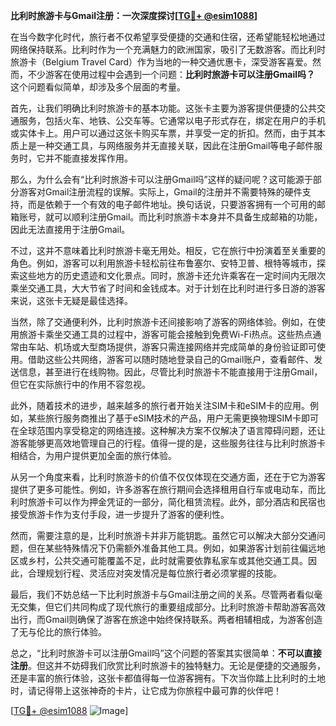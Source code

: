 **比利时旅游卡与Gmail注册：一次深度探讨[[TG💪+ @esim1088](https://t.me/s/esim1088)]**

在当今数字化时代，旅行者不仅希望享受便捷的交通和住宿，还希望能轻松地通过网络保持联系。比利时作为一个充满魅力的欧洲国家，吸引了无数游客。而比利时旅游卡（Belgium Travel Card）作为当地的一种交通优惠卡，深受游客喜爱。然而，不少游客在使用过程中会遇到一个问题：**比利时旅游卡可以注册Gmail吗？** 这个问题看似简单，却涉及多个层面的考量。

首先，让我们明确比利时旅游卡的基本功能。这张卡主要为游客提供便捷的公共交通服务，包括火车、地铁、公交车等。它通常以电子形式存在，绑定在用户的手机或实体卡上。用户可以通过这张卡购买车票，并享受一定的折扣。然而，由于其本质上是一种交通工具，与网络服务并无直接关联，因此在注册Gmail等电子邮件服务时，它并不能直接发挥作用。

那么，为什么会有“比利时旅游卡可以注册Gmail吗”这样的疑问呢？这可能源于部分游客对Gmail注册流程的误解。实际上，Gmail的注册并不需要特殊的硬件支持，而是依赖于一个有效的电子邮件地址。换句话说，只要游客拥有一个可用的邮箱账号，就可以顺利注册Gmail。而比利时旅游卡本身并不具备生成邮箱的功能，因此无法直接用于注册Gmail。

不过，这并不意味着比利时旅游卡毫无用处。相反，它在旅行中扮演着至关重要的角色。例如，游客可以利用旅游卡轻松前往布鲁塞尔、安特卫普、根特等城市，探索这些地方的历史遗迹和文化景点。同时，旅游卡还允许乘客在一定时间内无限次乘坐交通工具，大大节省了时间和金钱成本。对于计划在比利时进行多日游的游客来说，这张卡无疑是最佳选择。

当然，除了交通便利外，比利时旅游卡还间接影响了游客的网络体验。例如，在使用旅游卡乘坐交通工具的过程中，游客可能会接触到免费Wi-Fi热点。这些热点通常由车站、机场或大型商场提供，游客只需连接网络并完成简单的身份验证即可使用。借助这些公共网络，游客可以随时随地登录自己的Gmail账户，查看邮件、发送信息，甚至进行在线购物。因此，尽管比利时旅游卡不能直接用于注册Gmail，但它在实际旅行中的作用不容忽视。

此外，随着技术的进步，越来越多的旅行者开始关注SIM卡和eSIM卡的应用。例如，某些旅行服务商推出了基于eSIM技术的产品，用户无需更换物理SIM卡即可在全球范围内享受稳定的网络连接。这种解决方案不仅解决了语言障碍问题，还让游客能够更高效地管理自己的行程。值得一提的是，这些服务往往与比利时旅游卡相结合，为用户提供更加全面的旅行体验。

从另一个角度来看，比利时旅游卡的价值不仅仅体现在交通方面，还在于它为游客提供了更多可能性。例如，许多游客在旅行期间会选择租用自行车或电动车，而比利时旅游卡可以作为押金凭证的一部分，简化租赁流程。此外，部分酒店和民宿也接受旅游卡作为支付手段，进一步提升了游客的便利性。

然而，需要注意的是，比利时旅游卡并非万能钥匙。虽然它可以解决大部分交通问题，但在某些特殊情况下仍需额外准备其他工具。例如，如果游客计划前往偏远地区或乡村，公共交通可能覆盖不足，此时就需要依靠私家车或其他交通工具。因此，合理规划行程、灵活应对突发情况是每位旅行者必须掌握的技能。

最后，我们不妨总结一下比利时旅游卡与Gmail注册之间的关系。尽管两者看似毫无交集，但它们共同构成了现代旅行的重要组成部分。比利时旅游卡帮助游客高效出行，而Gmail则确保了游客在旅途中始终保持联系。两者相辅相成，为游客创造了无与伦比的旅行体验。

总之，“比利时旅游卡可以注册Gmail吗”这个问题的答案其实很简单：**不可以直接注册**。但这并不妨碍我们欣赏比利时旅游卡的独特魅力。无论是便捷的交通服务，还是丰富的旅行体验，这张卡都值得每一位游客拥有。下次当你踏上比利时的土地时，请记得带上这张神奇的卡片，让它成为你旅程中最可靠的伙伴吧！

[[TG💪+ @esim1088](https://t.me/s/esim1088) ![Image](https://i.postimg.cc/4NQfJmqS/Snipaste-2025-05-13-00-14-12.png)]
